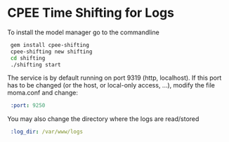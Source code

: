 # CPEE Time Shifting for Logs

To install the model manager go to the commandline

```bash
 gem install cpee-shifting
 cpee-shifting new shifting
 cd shifting
 ./shifting start
```
The service is by default running on port 9319 (http, localhost). If this port has to be changed (or the
host, or local-only access, ...), modify the file moma.conf and change:

```yaml
 :port: 9250
```

You may also change the directory where the logs are read/stored

```yaml
 :log_dir: /var/www/logs
```
